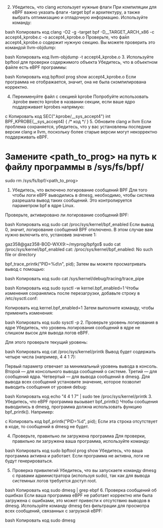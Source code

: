 2. Убедитесь, что clang использует нужные флаги
При компиляции для eBPF важно указать флаги -target bpf и архитектуру, а также выбрать оптимизацию и отладочную информацию. Используйте команду:

bash
Копировать код
clang -O2 -g -target bpf -D__TARGET_ARCH_x86 -c accept4_kprobe.c -o accept4_kprobe.o
Проверьте, что файл accept4_kprobe.o содержит нужную секцию. Вы можете проверить это командой llvm-objdump:

bash
Копировать код
llvm-objdump -t accept4_kprobe.o
3. Используйте bpftool для проверки содержимого объекта
Убедитесь, что в объектном файле есть eBPF программы:

bash
Копировать код
bpftool prog show accept4_kprobe.o
Если программа не отображается, значит, она не была скомпилирована корректно.

4. Переименуйте файл с секцией kprobe
Попробуйте использовать .kprobe вместо kprobe в названии секции, если ваше ядро поддерживает kprobes напрямую:

c
Копировать код
SEC(".kprobe/__sys_accept4")
int BPF_KPROBE(__sys_accept4) { /* код */ }
5. Обновите clang и llvm
Если проблема сохраняется, убедитесь, что у вас установлены последние версии clang и llvm, поскольку более старые версии могут некорректно поддерживать eBPF.

# Замените <path_to_prog> на путь к файлу программы в /sys/fs/bpf/
sudo rm /sys/fs/bpf/<path_to_prog>


1. Убедитесь, что включено логирование сообщений BPF
Для того чтобы логи eBPF выводились в dmesg, необходимо, чтобы система разрешала вывод таких сообщений. Это контролируется параметром bpf в ядре Linux.

Проверьте, активировано ли логирование сообщений BPF:

bash
Копировать код
sudo cat /proc/sys/kernel/bpf_enabled
Если вывод 0, значит, логирование сообщений BPF отключено. В этом случае вам нужно включить его, установив значение 1:

gaz358@gaz358-BOD-WXX9:~/myprog/bpfgo$ sudo cat /proc/sys/kernel/bpf_enabled
cat: /proc/sys/kernel/bpf_enabled: No such file or directory

bpf_trace_printk("PID=%d\n", pid);
Затем вы можете просматривать вывод с помощью:

bash
Копировать код
sudo cat /sys/kernel/debug/tracing/trace_pipe

bash
Копировать код
sudo sysctl -w kernel.bpf_enabled=1
Чтобы изменения сохранялись после перезагрузки, добавьте строку в /etc/sysctl.conf:

Копировать код
kernel.bpf_enabled=1
Затем выполните команду, чтобы применить изменения:

bash
Копировать код
sudo sysctl -p
2. Проверьте уровень логирования в ядре
Убедитесь, что уровень логирования сообщений в ядре не слишком высок для вывода логов eBPF.

Для этого проверьте текущий уровень:

bash
Копировать код
cat /proc/sys/kernel/printk
Вывод будет содержать четыре числа (например, 4 4 1 7):

Первый параметр отвечает за минимальный уровень вывода в консоль.
Второй — для консольного вывода сообщений о системе.
Третий — для сообщений ядра.
Четвертый — для вывода сообщений в dmesg.
Для вывода всех сообщений установите значение, которое позволит выводить сообщения от уровня debug:

bash
Копировать код
echo "4 4 1 7" | sudo tee /proc/sys/kernel/printk
3. Убедитесь, что eBPF программа вызывает bpf_printk()
Чтобы сообщения выводились в dmesg, программа должна использовать функцию bpf_printk(). Например:

c
Копировать код
bpf_printk("PID=%d", pid);
Если эта строка отсутствует в коде, то сообщений в dmesg не будет.

4. Проверьте, правильно ли загружена программа
Для проверки, правильно ли загружена ваша программа, используйте команду:

bash
Копировать код
sudo bpftool prog show
Убедитесь, что ваша программа активна и работает. Если программа не активна, логи не будут генерироваться.

5. Проверка привилегий
Убедитесь, что вы запускаете команду dmesg с правами администратора (используя sudo), так как для вывода системных логов требуется доступ root.

bash
Копировать код
sudo dmesg | grep ebpf
6. Проверка сообщений об ошибках
Если ваша программа eBPF не работает корректно или была загружена с ошибками, это может привести к отсутствию выводов в dmesg. Используйте команду dmesg без фильтрации для просмотра всех сообщений, связанных с загрузкой eBPF:

bash
Копировать код
sudo dmesg




